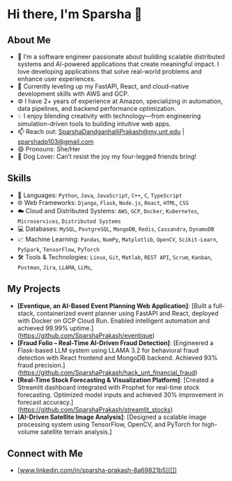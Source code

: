# Hi there, I'm Sparsha 👋


## About Me
- 🔭 I’m a software engineer passionate about building scalable distributed systems and AI-powered applications that create meaningful impact. I love developing applications that solve real-world problems and enhance user experiences.
- 🌱 Currently leveling up my FastAPI, React, and cloud-native development skills with AWS and GCP.
- ⚙️ I have 2+ years of experience at Amazon, specializing in automation, data pipelines, and backend performance optimization.
- 💡 I enjoy blending creativity with technology—from engineering simulation-driven tools to building intuitive web apps.
- 📫 Reach out: SparshaDandganhalliPrakash@my.unt.edu | sparshadp103@gmail.com
- 😄 Pronouns: She/Her
- 🐶 Dog Lover: Can’t resist the joy my four-legged friends bring!

## Skills
- 🚀 Languages: `Python`, `Java`, `JavaScript`, `C++`, `C`, `TypeScript`
- 🌐 Web Frameworks: `Django`, `Flask`, `Node.js`, `React`, `HTML`, `CSS`
- ☁️ Cloud and Distributed Systems: `AWS`, `GCP`, `Docker`, `Kubernetes`, `Microservices`, `Distributed Systems`
- 💻 Databases: `MySQL`, `PostgreSQL`, `MongoDB`, `Redis`, `Cassandra`, `DynamoDB`
- 📈 Machine Learning: `Pandas`, `NumPy`, `Matplotlib`, `OpenCV`, `Scikit-Learn`, `PySpark`, `TensorFlow`, `PyTorch`
- 🛠️ Tools & Technologies: `Linux`, `Git`, `Matlab`, `REST API`, `Scrum`, `Kanban`, `Postman`, `Jira`, `LLAMA`, `LLMs`, 


## My Projects
- **[Eventique, an AI-Based Event Planning Web Application]**: [Built a full-stack, containerized event planner using FastAPI and React, deployed with Docker on GCP Cloud Run. Enabled intelligent automation and achieved 99.99% uptime.] (https://github.com/SparshaPrakash/eventique)
- **[Fraud Folio – Real-Time AI-Driven Fraud Detection]**: [Engineered a Flask-based LLM system using LLAMA 3.2 for behavioral fraud detection with React frontend and MongoDB backend. Achieved 93% fraud precision.] (https://github.com/SparshaPrakash/hack_unt_financial_fraud)
- **[Real-Time Stock Forecasting & Visualization Platform]**: [Created a Streamlit dashboard integrated with Prophet for real-time stock forecasting. Optimized model inputs and achieved 30% improvement in forecast accuracy.] (https://github.com/SparshaPrakash/streamlit_stocks)
- **[AI-Driven Satellite Image Analysis]**: [Designed a scalable image processing system using TensorFlow, OpenCV, and PyTorch for high-volume satellite terrain analysis.] 


## Connect with Me
- [www.linkedin.com/in/sparsha-prakash-8a69821b5]([])

